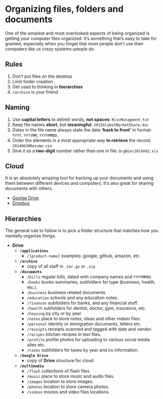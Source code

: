 # Organizing files, folders and documents

One of the simplest and most overlooked aspects of being organized is getting your computer files organized. It’s something that’s easy to take for granted, especially when you forget that most people don’t use their computers like us crazy systems-people do.

## Rules

1. Don’t put files on the desktop
2. Limit folder creation
3. Get used to thinking in **hierarchies**
4. `/archive` is your friend

## Naming

1. Use **capital letters** to delimit words, **not spaces**: `RiscManagment.txt`
2. Keep file names **short**, but **meaningful**: `2015GlobalMarketShare.doc` 
3. Dates in the file name always state the date **‘back to front’** in format: `YYYY`, `YYYYMM`, `YYYYMMDD`. 
4. Order the elements in a most appropriate way **to retrieve** the record: `20140630Resume.csv`
5. Give it as a **two-digit** number rather than one in file: `OrgHier2014V02.xls`

## Cloud

It is an absolutely amazing tool for backing up your documents and using them between different devices and computers. It’s also great for sharing documents with others.

- [Goolge Drive](https://www.google.com/drive/)
- [Dropbox](https://www.dropbox.com/)

## Hierarchies

The general rule to follow is to pick a folder structure that matches how you mentally organize things.

- **Drive**
  - **`/applications`**
    - `/[product-name]` examples: google, github, amazon, etc.
  - **`/archive`** 
    - copy of all staff in `.tar.gz` or `.zip` 
  - **`/documents`**
    - `/bills` regular bills, dated with company names and `YYYYMMDD`.
    - `/books` books summaries, subfolders for type (business, health, etc.).
    - `/business` business related documents.
    - `/education` schools and any education notes.
    - `/finances` subfolders for banks, and any financial stuff.
    - `/health` subfolders for dentist, doctor, gym, insurance, etc.
    - `/housing` by city or by year.
    - `/notes` place to store notex, ideas and other rndom files.
    - `/personal` identity or immigration documents, letters etc.
    - `/receipts` receipts scanned and tagged with date and vendor.
    - `/recipes` kitchen recipes in text files.
    - `/profile` profile photos for uploading to various social media sites etc.
    - `/taxes` subfolders for taxes by year and irs information.
  - **`/Google Drive`**
    - copy of **Drive** structure for cloud
  - **`/multimedia`**
    - `/flash` collections of flash files
    - `/music` place to store music and audio files.
    - `/images` location to store images.
    - `/photos` location to store camera photos.
    - `/videos` movies and video files locations.
